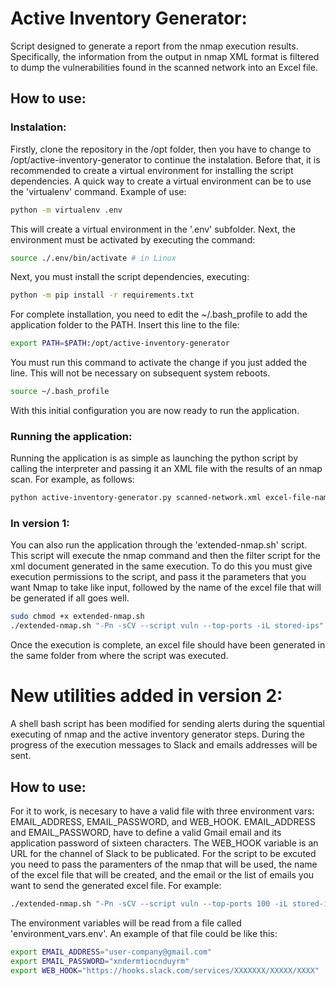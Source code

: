 # Active Inventory Generator:
Script designed to generate a report from the nmap execution results. Specifically, the information from the output in nmap XML format is filtered to dump the vulnerabilities found in the scanned network into an Excel file.

## How to use:
### Instalation:
Firstly, clone the repository in the /opt folder, then you have to change to /opt/active-inventory-generator to continue the instalation. Before that, it is recommended to create a virtual environment for installing the script dependencies. A quick way to create a virtual environment can be to use the 'virtualenv' command. Example of use:

```bash
python -m virtualenv .env
```

This will create a virtual environment in the '.env' subfolder. Next, the environment must be activated by executing the command:

```bash
source ./.env/bin/activate # in Linux
```

Next, you must install the script dependencies, executing:

```bash
python -m pip install -r requirements.txt
```

For complete installation, you need to edit the ~/.bash_profile to add the application folder to the PATH. Insert this line to the file:

```bash
export PATH=$PATH:/opt/active-inventory-generator
```

You must run this command to activate the change if you just added the line. This will not be necessary on subsequent system reboots.

```bash
source ~/.bash_profile
```

With this initial configuration you are now ready to run the application.

### Running the application:

Running the application is as simple as launching the python script by calling the interpreter and passing it an XML file with the results of an nmap scan. For example, as follows:

```bash
python active-inventory-generator.py scanned-network.xml excel-file-name.xlsx
```

### In version 1:

You can also run the application through the 'extended-nmap.sh' script. This script will execute the nmap command and then the filter script for the xml document generated in the same execution. To do this you must give execution permissions to the script, and pass it the parameters that you want Nmap to take like input, followed by the name of the excel file that will be generated if all goes well.

```bash
sudo chmod +x extended-nmap.sh
./extended-nmap.sh "-Pn -sCV --script vuln --top-ports -iL stored-ips" excel-file-name.xlsx
```

Once the execution is complete, an excel file should have been generated in the same folder from where the script was executed.

# New utilities added in version 2:

A shell bash script has been modified for sending alerts during the squential executing of nmap and the active inventory generator steps. During the progress of the execution messages to Slack and emails addresses will be sent.

## How to use:

For it to work, is necesary to have a valid file with three environment vars: EMAIL_ADDRESS, EMAIL_PASSWORD, and WEB_HOOK. EMAIL_ADDRESS and EMAIL_PASSWORD, have to define a valid Gmail email and its application password of sixteen characters. The WEB_HOOK variable is an URL for the channel of Slack to be publicated. For the script to be excuted you need to pass the paramenters of the nmap that will be used, the name of the excel file that will be created, and the email or the list of emails you want to send the generated excel file. For example:

```bash
./extended-nmap.sh "-Pn -sCV --script vuln --top-ports 100 -iL stored-ips" excel-file-name.xlsx recipient1@domain.com,recipient2@domain.com,recipient3@domain.com
```

The environment variables will be read from a file called 'environment_vars.env'. An example of that file could be like this:

```bash
export EMAIL_ADDRESS="user-company@gmail.com"
export EMAIL_PASSWORD="xndermtiocnduyrm"
export WEB_HOOK="https://hooks.slack.com/services/XXXXXXX/XXXXX/XXXX" 
```


